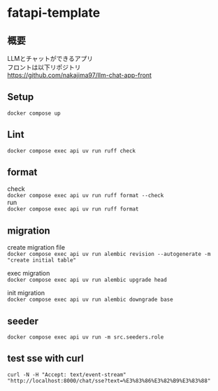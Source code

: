 # fatapi-template
## 概要
LLMとチャットができるアプリ  
フロントは以下リポジトリ  
https://github.com/nakajima97/llm-chat-app-front
## Setup
`docker compose up`

## Lint
`docker compose exec api uv run ruff check`

## format
check  
`docker compose exec api uv run ruff format --check`  
run  
`docker compose exec api uv run ruff format`  

## migration
create migration file  
`docker compose exec api uv run alembic revision --autogenerate -m "create initial table"`  

exec migration  
`docker compose exec api uv run alembic upgrade head`  

init migration  
`docker compose exec api uv run alembic downgrade base`  

## seeder
`docker compose exec api uv run -m src.seeders.role`

## test sse with curl
`curl -N -H "Accept: text/event-stream" "http://localhost:8000/chat/sse?text=%E3%83%86%E3%82%B9%E3%83%88"`